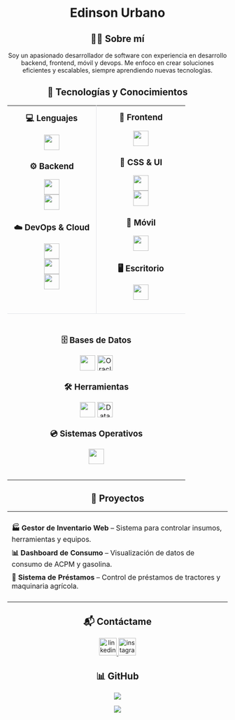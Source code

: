 <!-- Título principal -->
<h1 align="center">Edinson Urbano</h1>

<!-- Subtítulo sobre mí -->
<h2 align="center">👨‍💻 Sobre mí</h2>
<p align="center">
  Soy un apasionado desarrollador de software con experiencia en desarrollo
  backend, frontend, móvil y devops. Me enfoco en crear soluciones eficientes
  y escalables, siempre aprendiendo nuevas tecnologías.
</p>

<!-- Subtítulo de Tecnologías y Conocimientos -->
<h2 align="center">🚀 Tecnologías y Conocimientos</h2>

<table width="100%" cellpadding="10" cellspacing="0" style="border-collapse: collapse;">
  <tr>
    <td valign="top" width="50%" style="padding: 15px; border-right: 1px solid #e1e4e8;">
      <h3 align="center" style="margin-top: 0;">💻 Lenguajes</h3>
      <p align="center">
        <img src="https://skillicons.dev/icons?i=py,js,php,swift,kotlin" height="35" />
      </p>
      <h3 align="center">⚙️ Backend</h3>
      <p align="center">
        <img src="https://skillicons.dev/icons?i=nodejs,express,nestjs,fastapi,flask" height="35" /><br/>
        <img src="https://skillicons.dev/icons?i=django,laravel,adonis,ktor,postman" height="35" />
      </p>
      <h3 align="center">☁️ DevOps & Cloud</h3>
      <p align="center">
        <img src="https://skillicons.dev/icons?i=aws,azure,gcp,docker,jenkins" height="35" /><br/>
        <img src="https://skillicons.dev/icons?i=githubactions,gitlab,heroku,vercel,netlify" height="35" /><br/>
        <img src="https://skillicons.dev/icons?i=cloudflare" height="35" />
      </p>
    </td>
    <td valign="top" width="50%" style="padding: 15px;">
      <h3 align="center" style="margin-top: 0;">🎨 Frontend</h3>
      <p align="center">
        <img src="https://skillicons.dev/icons?i=react,vue,angular,nextjs" height="35" />
      </p>
      <h3 align="center">🎯 CSS & UI</h3>
      <p align="center">
        <img src="https://skillicons.dev/icons?i=html,css,tailwind,bootstrap,materialui" height="35" /><br/>
        <img src="https://skillicons.dev/icons?i=emotion,styledcomponents,windicss,figma,xd" height="35" />
      </p>
      <h3 align="center">📱 Móvil</h3>
      <p align="center">
        <img src="https://skillicons.dev/icons?i=flutter,androidstudio,react" height="35" />
      </p>
      <h3 align="center">🖥️ Escritorio</h3>
      <p align="center">
        <img src="https://skillicons.dev/icons?i=electron,tauri,qt,gtk" height="35" />
      </p>
    </td>
  </tr>
  
  <tr>
    <td colspan="2" align="center" style="padding: 20px; border-top: 1px solid #e1e4e8;">
      <h3 style="margin-bottom: 15px;">🗄️ Bases de Datos</h3>
      <p>
        <img src="https://skillicons.dev/icons?i=postgres,mongodb,mysql,sqlite,dynamodb" height="35" />
        <img src="https://cdn.jsdelivr.net/gh/devicons/devicon/icons/oracle/oracle-original.svg" alt="Oracle" height="35" />
      </p>
      <h3 style="margin: 20px 0 15px 0;">🛠️ Herramientas</h3>
      <p>
        <img src="https://skillicons.dev/icons?i=git,github,vscode,pycharm" height="35" />
        <img src="https://resources.jetbrains.com/storage/products/company/brand/logos/DataGrip_icon.svg" alt="DataGrip" height="35" />
      </p>
      <h3 style="margin: 20px 0 15px 0;">💿 Sistemas Operativos</h3>
      <p>
        <img src="https://skillicons.dev/icons?i=linux,windows,kali" height="35" />
      </p>
    </td>
  </tr>
</table>

<!-- Subtítulo de Proyectos -->
<h2 align="center">📂 Proyectos</h2>
<table width="100%" style="border-collapse: collapse;">
  <tr>
    <td style="padding: 10px;">
      <ul style="list-style-type: none; padding: 0;">
        <li style="margin-bottom: 10px;">
          <strong>🏭 Gestor de Inventario Web</strong> – Sistema para controlar insumos, herramientas y equipos.
        </li>
        <li style="margin-bottom: 10px;">
          <strong>📊 Dashboard de Consumo</strong> – Visualización de datos de consumo de ACPM y gasolina.
        </li>
        <li style="margin-bottom: 10px;">
          <strong>🚜 Sistema de Préstamos</strong> – Control de préstamos de tractores y maquinaria agrícola.
        </li>
      </ul>
    </td>
  </tr>
</table>

<!-- Subtítulo de Contacto -->
<h2 align="center">📬 Contáctame</h2>
<p align="center">
  <a href="https://www.linkedin.com/in/edinsondevurn/" target="_blank">
    <img src="https://user-images.githubusercontent.com/88904952/234979284-68c11d7f-1acc-4f0c-ac78-044e1037d7b0.png" alt="linkedin" width="40" height="40" />
  </a>
  <a href="https://www.instagram.com/edinson_urbano_/" target="_blank">
    <img src="https://user-images.githubusercontent.com/88904952/234981169-2dd1e58f-4b7e-468c-8213-034ba62156c3.png" alt="instagram" width="40" height="40" />
  </a>
</p>

<!-- GitHub Visit Count -->
<h2 align="center">📊 GitHub</h2>
<p align="center">
  <a href="https://github.com/edinsondevurn" target="_blank">
    <img src="https://visitcount.itsvg.in/api?id=edinsondevurn&icon=3&color=6" />
  </a>
</p>

<!-- Divider -->
<p align="center">
  <img src="https://user-images.githubusercontent.com/73097560/115834477-dbab4500-a447-11eb-908a-139a6edaec5c.gif" />
</p>
